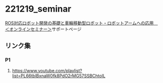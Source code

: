 # 221219_seminar

[ROS対応ロボット開発の基礎と車輪移動型ロボット・ロボットアームへの応用　＜オンラインセミナー＞](https://www.j-techno.co.jp/seminar/seminar-51609/
)サポートページ

## リンク集

### P1

1. https://www.youtube.com/playlist?list=PL66tblBxnaW0fk8PdO2rMG57SSBChtoIL
